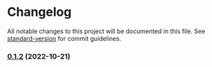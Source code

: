 # Changelog

All notable changes to this project will be documented in this file. See [standard-version](https://github.com/conventional-changelog/standard-version) for commit guidelines.

### [0.1.2](https://github.com/Deo92/chromatic-preview/compare/v0.1.1...v0.1.2) (2022-10-21)
